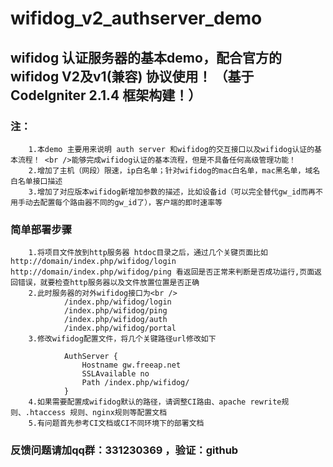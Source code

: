 wifidog_v2_authserver_demo
=======================

wifidog 认证服务器的基本demo，配合官方的wifidog V2及v1(兼容) 协议使用！  （基于 CodeIgniter 2.1.4 框架构建！）
------




### 注：
		1.本demo 主要用来说明 auth server 和wifidog的交互接口以及wifidog认证的基本流程！ <br />能够完成wifidog认证的基本流程，但是不具备任何高级管理功能！
		2.增加了主机（网段）限速，ip白名单；针对wifidog的mac白名单，mac黑名单，域名白名单接口描述
		3.增加了对应版本wifidog新增加参数的描述，比如设备id（可以完全替代gw_id而再不用手动去配置每个路由器不同的gw_id了），客户端的即时速率等


### 简单部署步骤
		1.将项目文件放到http服务器 htdoc目录之后，通过几个关键页面比如http://domain/index.php/wifidog/login http://domain/index.php/wifidog/ping 看返回是否正常来判断是否成功运行,页面返回错误，就要检查http服务器以及文件放置位置是否正确
		2.此时服务器的对外wifidog接口为<br />
				/index.php/wifidog/login
				/index.php/wifidog/ping
				/index.php/wifidog/auth
				/index.php/wifidog/portal
		3.修改wifidog配置文件，将几个关键路径url修改如下
		
				AuthServer {
					Hostname gw.freeap.net
					SSLAvailable no
					Path /index.php/wifidog/
				}
		4.如果需要配置成wifidog默认的路径，请调整CI路由、apache rewrite规则、.htaccess 规则、nginx规则等配置文档
		5.有问题首先参考CI文档或CI不同环境下的部署文档
  

### 反馈问题请加qq群：331230369 ，验证：github
  
  
  
